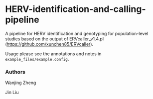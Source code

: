 # HERV-identification-and-calling-pipeline
A pipeline for HERV identification and genotyping for population-level studies based on the output of ERVcaller_v1.4.pl (https://github.com/xunchen85/ERVcaller).

Usage please see the annotations and notes in `example_files/example.config`.

### Authors
Wanjing Zheng

Jin Liu
